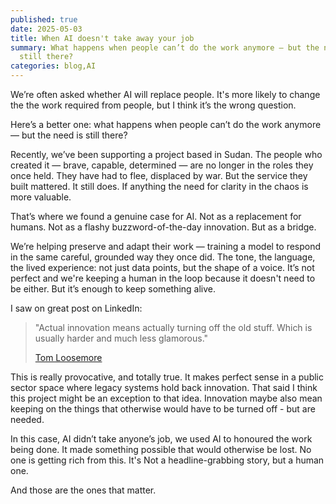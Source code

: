 ```yaml
---
published: true
date: 2025-05-03
title: When AI doesn't take away your job
summary: What happens when people can’t do the work anymore — but the need is
  still there?
categories: blog,AI
---
```

We’re often asked whether AI will replace people. It's more likely to change the the work required from people, but I think it’s the wrong question.

Here’s a better one: what happens when people can’t do the work anymore — but the need is still there?

Recently, we’ve been supporting a project based in Sudan. The people who created it — brave, capable, determined — are no longer in the roles they once held. They have had to flee, displaced by war. But the service they built mattered. It still does. If anything the need for clarity in the chaos is more valuable.

That’s where we found a genuine case for AI. Not as a replacement for humans. Not as a flashy buzzword-of-the-day innovation. But as a bridge.

We’re helping preserve and adapt their work — training a model to respond in the same careful, grounded way they once did. The tone, the language, the lived experience: not just data points, but the shape of a voice. It’s not perfect and we're keeping a human in the loop because it doesn't need to be either. But it’s enough to keep something alive.

I saw on great post on LinkedIn:

> "Actual innovation means actually turning off the old stuff. Which is usually harder and much less glamorous."
> 
> [Tom Loosemore](https://www.linkedin.com/posts/tomloosemore_actual-innovation-means-actually-turning-activity-7322556626257825792-PPCw?utm_source=share&utm_medium=member_desktop&rcm=ACoAAAG5pEYB6ZTfBcW7_45Tn2RzKe91RLtrATU)

This is really provocative, and totally true. It makes perfect sense in a public sector space where legacy systems hold back innovation. That said I think this project might be an exception to that idea. Innovation maybe also mean keeping on the things that otherwise would have to be turned off - but are needed.

In this case, AI didn’t take anyone’s job, we used AI to honoured the work being done. It made something possible that would otherwise be lost. No one is getting rich from this. It's Not a headline-grabbing story, but a human one.

And those are the ones that matter.